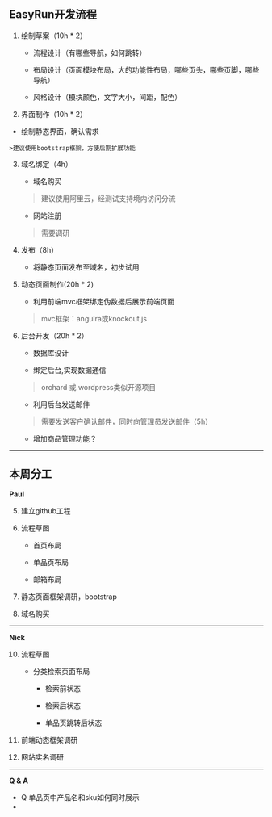 EasyRun开发流程
--

 1. 绘制草案（10h * 2）

    - 流程设计（有哪些导航，如何跳转）

    - 布局设计（页面模块布局，大的功能性布局，哪些页头，哪些页脚，哪些导航）

    - 风格设计（模块颜色，文字大小，间距，配色）

 2. 界面制作（10h * 2）

   - 绘制静态界面，确认需求

    >建议使用bootstrap框架，方便后期扩展功能

 3. 域名绑定（4h）

    - 域名购买  

    > 建议使用阿里云，经测试支持境内访问分流

    - 网站注册

    > 需要调研

 4. 发布（8h）

    - 将静态页面发布至域名，初步试用

 5. 动态页面制作(20h * 2)

    - 利用前端mvc框架绑定伪数据后展示前端页面

    > mvc框架：angulra或knockout.js

 6.	后台开发（20h * 2）

    - 数据库设计
        
    - 绑定后台,实现数据通信

    > orchard 或 wordpress类似开源项目

    - 利用后台发送邮件
    
    > 需要发送客户确认邮件，同时向管理员发送邮件（5h）

    - 增加商品管理功能？

----------

本周分工
--

**Paul**

05. 建立github工程

10. 流程草图 

    - 首页布局

    - 单品页布局

    - 邮箱布局

20. 静态页面框架调研，bootstrap

30. 域名购买

-----
**Nick**

10. 流程草图

    - 分类检索页面布局

        - 检索前状态

        - 检索后状态

        - 单品页跳转后状态

20. 前端动态框架调研

30. 网站实名调研

-----
**Q & A**

- Q 单品页中产品名和sku如何同时展示
- 
